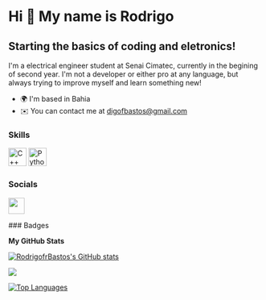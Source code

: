 Hi 👋 My name is Rodrigo
========================

Starting the basics of coding and eletronics!
---------------------------------------------

I'm a electrical engineer student at Senai Cimatec, currently in the begining of second year. I'm not a developer or either pro at any language, but always trying to improve myself and learn something new!

* 🌍  I'm based in Bahia
* ✉️  You can contact me at [digofbastos@gmail.com](mailto:digofbastos@gmail.com)

### Skills

<p align="left">
<a href="https://docs.microsoft.com/en-us/cpp/?view=msvc-170" target="_blank" rel="noreferrer"><img src="https://raw.githubusercontent.com/danielcranney/readme-generator/main/public/icons/skills/cplusplus-colored.svg" width="36" height="36" alt="C++" /></a>
<a href="https://www.python.org/" target="_blank" rel="noreferrer"><img src="https://raw.githubusercontent.com/danielcranney/readme-generator/main/public/icons/skills/python-colored.svg" width="36" height="36" alt="Python" /></a>
</p>

### Socials

<p align="left"> <a href="https://www.github.com/RodrigofrBastos" target="_blank" rel="noreferrer"><img src="https://raw.githubusercontent.com/danielcranney/readme-generator/main/public/icons/socials/github.svg" width="32" height="32" /></a></p>
### Badges

<b>My GitHub Stats</b>

<a href="http://www.github.com/RodrigofrBastos"><img src="https://github-readme-stats.vercel.app/api?username=RodrigofrBastos&show_icons=true&hide=&count_private=true&title_color=0891b2&text_color=ffffff&icon_color=0891b2&bg_color=1c1917&hide_border=true&show_icons=true" alt="RodrigofrBastos's GitHub stats" /></a>

<a href="http://www.github.com/RodrigofrBastos"><img src="https://github-readme-streak-stats.herokuapp.com/?user=RodrigofrBastos&stroke=ffffff&background=1c1917&ring=0891b2&fire=0891b2&currStreakNum=ffffff&currStreakLabel=0891b2&sideNums=ffffff&sideLabels=ffffff&dates=ffffff&hide_border=true" /></a>

<a href="https://github.com/RodrigofrBastos" align="left"><img src="https://github-readme-stats.vercel.app/api/top-langs/?username=RodrigofrBastos&langs_count=10&title_color=0891b2&text_color=ffffff&icon_color=0891b2&bg_color=1c1917&hide_border=true&locale=en&custom_title=Top%20%Languages" alt="Top Languages" /></a>
